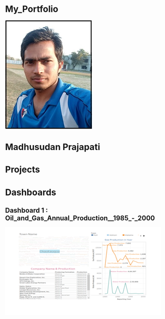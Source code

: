 # My_Portfolio

![](images/Madh.jpg)

# Madhusudan Prajapati

# Projects







# Dashboards 
## Dashboard 1 : Oil_and_Gas_Annual_Production__1985_-_2000

![](images/Oil.Gif)
